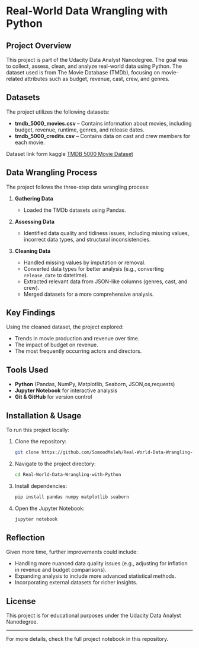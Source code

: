 # Real-World Data Wrangling with Python

## Project Overview
This project is part of the Udacity Data Analyst Nanodegree. The goal was to collect, assess, clean, and analyze real-world data using Python. The dataset used is from The Movie Database (TMDb), focusing on movie-related attributes such as budget, revenue, cast, crew, and genres.

## Datasets
The project utilizes the following datasets:
- **tmdb_5000_movies.csv** – Contains information about movies, including budget, revenue, runtime, genres, and release dates.
- **tmdb_5000_credits.csv** – Contains data on cast and crew members for each movie.

Dataset link form kaggle [TMDB 5000 Movie Dataset](https://www.kaggle.com/datasets/tmdb/tmdb-movie-metadata?resource=download&select=tmdb_5000_movies.csv)

## Data Wrangling Process
The project follows the three-step data wrangling process:

1. **Gathering Data**
   - Loaded the TMDb datasets using Pandas.
   
2. **Assessing Data**
   - Identified data quality and tidiness issues, including missing values, incorrect data types, and structural inconsistencies.
   
3. **Cleaning Data**
   - Handled missing values by imputation or removal.
   - Converted data types for better analysis (e.g., converting `release_date` to datetime).
   - Extracted relevant data from JSON-like columns (genres, cast, and crew).
   - Merged datasets for a more comprehensive analysis.

## Key Findings
Using the cleaned dataset, the project explored:
- Trends in movie production and revenue over time.
- The impact of budget on revenue.
- The most frequently occurring actors and directors.

## Tools Used
- **Python** (Pandas, NumPy, Matplotlib, Seaborn, JSON,os,requests)
- **Jupyter Notebook** for interactive analysis
- **Git & GitHub** for version control

## Installation & Usage
To run this project locally:
1. Clone the repository:
   ```bash
   git clone https://github.com/SomoodMsleh/Real-World-Data-Wrangling-with-Python.git
   ```
2. Navigate to the project directory:
   ```bash
   cd Real-World-Data-Wrangling-with-Python
   ```
3. Install dependencies:
   ```bash
   pip install pandas numpy matplotlib seaborn
   ```
4. Open the Jupyter Notebook:
   ```bash
   jupyter notebook
   ```

## Reflection
Given more time, further improvements could include:
- Handling more nuanced data quality issues (e.g., adjusting for inflation in revenue and budget comparisons).
- Expanding analysis to include more advanced statistical methods.
- Incorporating external datasets for richer insights.

## License
This project is for educational purposes under the Udacity Data Analyst Nanodegree.

---
For more details, check the full project notebook in this repository.

